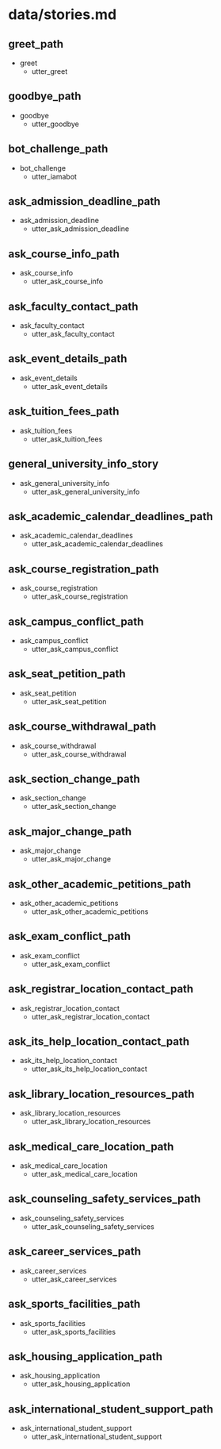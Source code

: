 # data/stories.md

## greet_path
* greet
  - utter_greet

## goodbye_path
* goodbye
  - utter_goodbye

## bot_challenge_path
* bot_challenge
  - utter_iamabot

## ask_admission_deadline_path
* ask_admission_deadline
  - utter_ask_admission_deadline

## ask_course_info_path
* ask_course_info
  - utter_ask_course_info

## ask_faculty_contact_path
* ask_faculty_contact
  - utter_ask_faculty_contact

## ask_event_details_path
* ask_event_details
  - utter_ask_event_details

## ask_tuition_fees_path
* ask_tuition_fees
  - utter_ask_tuition_fees

## general_university_info_story
* ask_general_university_info
  - utter_ask_general_university_info

<!-- 21/7/2025 Update -->
## ask_academic_calendar_deadlines_path
* ask_academic_calendar_deadlines
  - utter_ask_academic_calendar_deadlines

## ask_course_registration_path
* ask_course_registration
  - utter_ask_course_registration

## ask_campus_conflict_path
* ask_campus_conflict
  - utter_ask_campus_conflict

## ask_seat_petition_path
* ask_seat_petition
  - utter_ask_seat_petition

## ask_course_withdrawal_path
* ask_course_withdrawal
  - utter_ask_course_withdrawal

## ask_section_change_path
* ask_section_change
  - utter_ask_section_change

## ask_major_change_path
* ask_major_change
  - utter_ask_major_change

## ask_other_academic_petitions_path
* ask_other_academic_petitions
  - utter_ask_other_academic_petitions

## ask_exam_conflict_path
* ask_exam_conflict
  - utter_ask_exam_conflict

## ask_registrar_location_contact_path
* ask_registrar_location_contact
  - utter_ask_registrar_location_contact

## ask_its_help_location_contact_path
* ask_its_help_location_contact
  - utter_ask_its_help_location_contact

## ask_library_location_resources_path
* ask_library_location_resources
  - utter_ask_library_location_resources

## ask_medical_care_location_path
* ask_medical_care_location
  - utter_ask_medical_care_location

## ask_counseling_safety_services_path
* ask_counseling_safety_services
  - utter_ask_counseling_safety_services

## ask_career_services_path
* ask_career_services
  - utter_ask_career_services

## ask_sports_facilities_path
* ask_sports_facilities
  - utter_ask_sports_facilities

## ask_housing_application_path
* ask_housing_application
  - utter_ask_housing_application

## ask_international_student_support_path
* ask_international_student_support
  - utter_ask_international_student_support